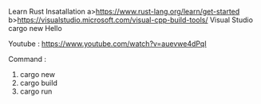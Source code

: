 Learn Rust
Insatallation 
  a>https://www.rust-lang.org/learn/get-started
  b>https://visualstudio.microsoft.com/visual-cpp-build-tools/
Visual Studio
  cargo new Hello

Youtube : https://www.youtube.com/watch?v=auevwe4dPqI
  
Command :
  1. cargo new <Prj Name>
  2. cargo build
  3. cargo run

